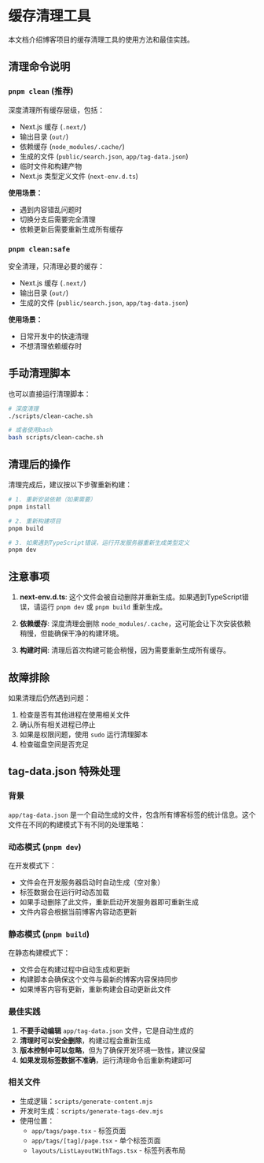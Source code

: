 # 缓存清理工具

本文档介绍博客项目的缓存清理工具的使用方法和最佳实践。

## 清理命令说明

### `pnpm clean` (推荐)

深度清理所有缓存层级，包括：

- Next.js 缓存 (`.next/`)
- 输出目录 (`out/`)
- 依赖缓存 (`node_modules/.cache/`)
- 生成的文件 (`public/search.json`, `app/tag-data.json`)
- 临时文件和构建产物
- Next.js 类型定义文件 (`next-env.d.ts`)

**使用场景：**

- 遇到内容错乱问题时
- 切换分支后需要完全清理
- 依赖更新后需要重新生成所有缓存

### `pnpm clean:safe`

安全清理，只清理必要的缓存：

- Next.js 缓存 (`.next/`)
- 输出目录 (`out/`)
- 生成的文件 (`public/search.json`, `app/tag-data.json`)

**使用场景：**

- 日常开发中的快速清理
- 不想清理依赖缓存时

## 手动清理脚本

也可以直接运行清理脚本：

```bash
# 深度清理
./scripts/clean-cache.sh

# 或者使用bash
bash scripts/clean-cache.sh
```

## 清理后的操作

清理完成后，建议按以下步骤重新构建：

```bash
# 1. 重新安装依赖（如果需要）
pnpm install

# 2. 重新构建项目
pnpm build

# 3. 如果遇到TypeScript错误，运行开发服务器重新生成类型定义
pnpm dev
```

## 注意事项

1. **next-env.d.ts**: 这个文件会被自动删除并重新生成。如果遇到TypeScript错误，请运行 `pnpm dev` 或 `pnpm build` 重新生成。

2. **依赖缓存**: 深度清理会删除 `node_modules/.cache`，这可能会让下次安装依赖稍慢，但能确保干净的构建环境。

3. **构建时间**: 清理后首次构建可能会稍慢，因为需要重新生成所有缓存。

## 故障排除

如果清理后仍然遇到问题：

1. 检查是否有其他进程在使用相关文件
2. 确认所有相关进程已停止
3. 如果是权限问题，使用 `sudo` 运行清理脚本
4. 检查磁盘空间是否充足

## tag-data.json 特殊处理

### 背景

`app/tag-data.json` 是一个自动生成的文件，包含所有博客标签的统计信息。这个文件在不同的构建模式下有不同的处理策略：

### 动态模式 (`pnpm dev`)

在开发模式下：

- 文件会在开发服务器启动时自动生成（空对象）
- 标签数据会在运行时动态加载
- 如果手动删除了此文件，重新启动开发服务器即可重新生成
- 文件内容会根据当前博客内容动态更新

### 静态模式 (`pnpm build`)

在静态构建模式下：

- 文件会在构建过程中自动生成和更新
- 构建脚本会确保这个文件与最新的博客内容保持同步
- 如果博客内容有更新，重新构建会自动更新此文件

### 最佳实践

1. **不要手动编辑** `app/tag-data.json` 文件，它是自动生成的
2. **清理时可以安全删除**，构建过程会重新生成
3. **版本控制中可以忽略**，但为了确保开发环境一致性，建议保留
4. **如果发现标签数据不准确**，运行清理命令后重新构建即可

### 相关文件

- 生成逻辑：`scripts/generate-content.mjs`
- 开发时生成：`scripts/generate-tags-dev.mjs`
- 使用位置：
  - `app/tags/page.tsx` - 标签页面
  - `app/tags/[tag]/page.tsx` - 单个标签页面
  - `layouts/ListLayoutWithTags.tsx` - 标签列表布局
